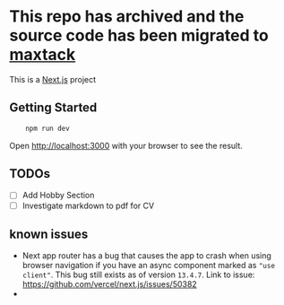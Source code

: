 # This repo has archived and the source code has been migrated to [maxtack](https://github.com/MaxRandle/maxtack)

This is a [Next.js](https://nextjs.org/) project

## Getting Started

```bash
    npm run dev
```

Open [http://localhost:3000](http://localhost:3000) with your browser to see the result.

## TODOs

- [ ] Add Hobby Section
- [ ] Investigate markdown to pdf for CV

## known issues

- Next app router has a bug that causes the app to crash when using browser navigation if you have an async component marked as `"use client"`. This bug still exists as of version `13.4.7`. Link to issue: https://github.com/vercel/next.js/issues/50382
-

